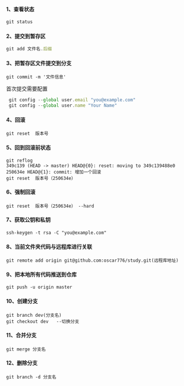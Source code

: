 #### 1、查看状态

```javascript
git status
```

#### 2、提交到暂存区

```javascript
git add 文件名.后缀
```

#### 3、把暂存区文件提交到分支

```
git commit -m '文件信息'
```

首次提交需要配置

```javascript
 git config --global user.email "you@example.com" 
 git config --global user.name "Your Name"  
```

#### 4、回滚

```
git reset  版本号
```

#### 5、回到回滚前状态

```
git reflog    
349c139 (HEAD -> master) HEAD@{0}: reset: moving to 349c139488e0
250634e HEAD@{1}: commit: 增加一个回滚
git reset  版本号（250634e） 
```

#### 6、强制回滚

```
git reset  版本号（250634e） --hard
```

#### 7、获取公钥和私钥

```
ssh-keygen -t rsa -C "you@example.com" 
```

#### 8、当前文件夹代码与远程库进行关联

```
git remote add origin git@github.com:oscar776/study.git(远程库地址)
```

#### 9、把本地所有代码推送到仓库

```
git push -u origin master 
```


#### 10、创建分支
```
git branch dev(分支名)
git checkout dev   --切换分支
```

#### 11、合并分支
```
git merge 分支名
```

#### 12、删除分支
```
git branch -d 分支名
```
